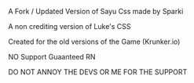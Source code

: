 A Fork / Updated Version of Sayu Css made by Sparki

A non crediting version of Luke's CSS

Created for the old versions of the Game (Krunker.io)

NO Support Guaanteed RN

DO NOT ANNOY THE DEVS OR ME FOR THE SUPPORT
